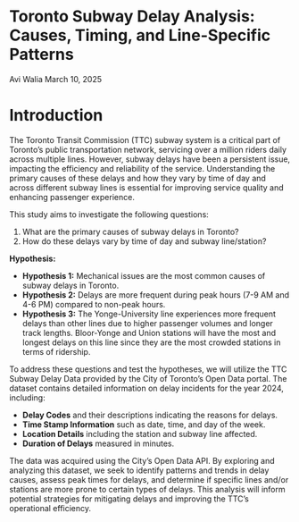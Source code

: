Toronto Subway Delay Analysis: Causes, Timing, and Line-Specific
Patterns
================
Avi Walia
March 10, 2025

# Introduction

The Toronto Transit Commission (TTC) subway system is a critical part of
Toronto’s public transportation network, servicing over a million riders
daily across multiple lines. However, subway delays have been a
persistent issue, impacting the efficiency and reliability of the
service. Understanding the primary causes of these delays and how they
vary by time of day and across different subway lines is essential for
improving service quality and enhancing passenger experience.

This study aims to investigate the following questions:

1.  What are the primary causes of subway delays in Toronto?
2.  How do these delays vary by time of day and subway line/station?

**Hypothesis:**

- **Hypothesis 1:** Mechanical issues are the most common causes of
  subway delays in Toronto.
- **Hypothesis 2:** Delays are more frequent during peak hours (7-9 AM
  and 4-6 PM) compared to non-peak hours.
- **Hypothesis 3:** The Yonge-University line experiences more frequent
  delays than other lines due to higher passenger volumes and longer
  track lengths. Bloor-Yonge and Union stations will have the most and
  longest delays on this line since they are the most crowded stations
  in terms of ridership.

To address these questions and test the hypotheses, we will utilize the
TTC Subway Delay Data provided by the City of Toronto’s Open Data
portal. The dataset contains detailed information on delay incidents for
the year 2024, including:

- **Delay Codes** and their descriptions indicating the reasons for
  delays.
- **Time Stamp Information** such as date, time, and day of the week.
- **Location Details** including the station and subway line affected.
- **Duration of Delays** measured in minutes.

The data was acquired using the City’s Open Data API. By exploring and
analyzing this dataset, we seek to identify patterns and trends in delay
causes, assess peak times for delays, and determine if specific lines
and/or stations are more prone to certain types of delays. This analysis
will inform potential strategies for mitigating delays and improving the
TTC’s operational efficiency.
